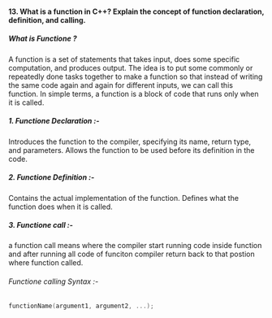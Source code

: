 #### 13. What is a function in C++? Explain the concept of function declaration, definition, and calling.


##### What is Functione ?
A function is a set of statements that takes input, does some specific computation, and produces output. The idea is to put some commonly or repeatedly done tasks together to make a function so that instead of writing the same code again and again for different inputs, we can call this function. In simple terms, a function is a block of code that runs only when it is called.


##### 1. Functione Declaration :- 
Introduces the function to the compiler, specifying its name, return type, and parameters. Allows the function to be used before its definition in the code.


##### 2. Functione Definition :- 
Contains the actual implementation of the function. Defines what the function does when it is called.

##### 3. Functione call :-
a function call means where the compiler start running code inside function and after running all code of funciton compiler return back to that postion where function called.


###### Functione calling Syntax :- 
```cpp
functionName(argument1, argument2, ...);
```
